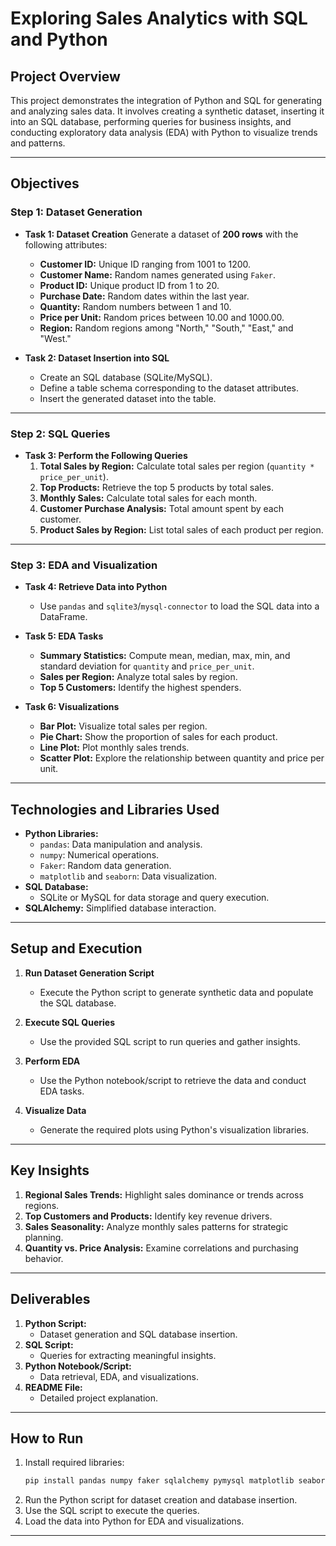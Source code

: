 # **Exploring Sales Analytics with SQL and Python**

## **Project Overview**
This project demonstrates the integration of Python and SQL for generating and analyzing sales data. It involves creating a synthetic dataset, inserting it into an SQL database, performing queries for business insights, and conducting exploratory data analysis (EDA) with Python to visualize trends and patterns.

---

## **Objectives**
### **Step 1: Dataset Generation**
- **Task 1: Dataset Creation**
  Generate a dataset of **200 rows** with the following attributes:
  - **Customer ID:** Unique ID ranging from 1001 to 1200.
  - **Customer Name:** Random names generated using `Faker`.
  - **Product ID:** Unique product ID from 1 to 20.
  - **Purchase Date:** Random dates within the last year.
  - **Quantity:** Random numbers between 1 and 10.
  - **Price per Unit:** Random prices between 10.00 and 1000.00.
  - **Region:** Random regions among "North," "South," "East," and "West."

- **Task 2: Dataset Insertion into SQL**
  - Create an SQL database (SQLite/MySQL).
  - Define a table schema corresponding to the dataset attributes.
  - Insert the generated dataset into the table.

---

### **Step 2: SQL Queries**
- **Task 3: Perform the Following Queries**
  1. **Total Sales by Region:** Calculate total sales per region (`quantity * price_per_unit`).
  2. **Top Products:** Retrieve the top 5 products by total sales.
  3. **Monthly Sales:** Calculate total sales for each month.
  4. **Customer Purchase Analysis:** Total amount spent by each customer.
  5. **Product Sales by Region:** List total sales of each product per region.

---

### **Step 3: EDA and Visualization**
- **Task 4: Retrieve Data into Python**
  - Use `pandas` and `sqlite3`/`mysql-connector` to load the SQL data into a DataFrame.

- **Task 5: EDA Tasks**
  - **Summary Statistics:** Compute mean, median, max, min, and standard deviation for `quantity` and `price_per_unit`.
  - **Sales per Region:** Analyze total sales by region.
  - **Top 5 Customers:** Identify the highest spenders.

- **Task 6: Visualizations**
  - **Bar Plot:** Visualize total sales per region.
  - **Pie Chart:** Show the proportion of sales for each product.
  - **Line Plot:** Plot monthly sales trends.
  - **Scatter Plot:** Explore the relationship between quantity and price per unit.

---

## **Technologies and Libraries Used**
- **Python Libraries:**
  - `pandas`: Data manipulation and analysis.
  - `numpy`: Numerical operations.
  - `Faker`: Random data generation.
  - `matplotlib` and `seaborn`: Data visualization.
- **SQL Database:**
  - SQLite or MySQL for data storage and query execution.
- **SQLAlchemy:** Simplified database interaction.

---

## **Setup and Execution**
1. **Run Dataset Generation Script**
   - Execute the Python script to generate synthetic data and populate the SQL database.

2. **Execute SQL Queries**
   - Use the provided SQL script to run queries and gather insights.

3. **Perform EDA**
   - Use the Python notebook/script to retrieve the data and conduct EDA tasks.

4. **Visualize Data**
   - Generate the required plots using Python's visualization libraries.

---

## **Key Insights**
1. **Regional Sales Trends:** Highlight sales dominance or trends across regions.
2. **Top Customers and Products:** Identify key revenue drivers.
3. **Sales Seasonality:** Analyze monthly sales patterns for strategic planning.
4. **Quantity vs. Price Analysis:** Examine correlations and purchasing behavior.

---

## **Deliverables**
1. **Python Script:** 
   - Dataset generation and SQL database insertion.
2. **SQL Script:** 
   - Queries for extracting meaningful insights.
3. **Python Notebook/Script:** 
   - Data retrieval, EDA, and visualizations.
4. **README File:** 
   - Detailed project explanation.

---

## **How to Run**
1. Install required libraries:
   ```bash
   pip install pandas numpy faker sqlalchemy pymysql matplotlib seaborn
   ```
2. Run the Python script for dataset creation and database insertion.
3. Use the SQL script to execute the queries.
4. Load the data into Python for EDA and visualizations.

---
